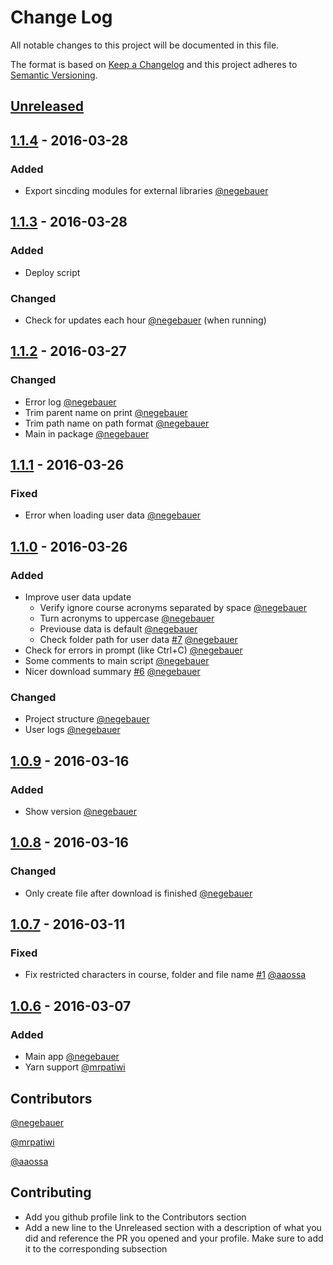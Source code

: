 # Change Log
All notable changes to this project will be documented in this file.

The format is based on [Keep a Changelog](http://keepachangelog.com/)
and this project adheres to [Semantic Versioning](http://semver.org/).

## [Unreleased]
[//]: ### (Added)
[//]: ### (Changed)
[//]: ### (Deprecated)
[//]: ### (Removed)
[//]: ### (Fixed)
[//]: ### (Security)

## [1.1.4] - 2016-03-28
### Added
- Export sincding modules for external libraries [@negebauer]

## [1.1.3] - 2016-03-28
### Added
- Deploy script

### Changed
- Check for updates each hour [@negebauer] (when running)

## [1.1.2] - 2016-03-27
### Changed
- Error log [@negebauer]
- Trim parent name on print [@negebauer]
- Trim path name on path format [@negebauer]
- Main in package [@negebauer]

## [1.1.1] - 2016-03-26
### Fixed
- Error when loading user data [@negebauer]

## [1.1.0] - 2016-03-26
### Added
- Improve user data update
  - Verify ignore course acronyms separated by space [@negebauer]
  - Turn acronyms to uppercase [@negebauer]
  - Previouse data is default [@negebauer]
  - Check folder path for user data [#7](https://github.com/open-source-uc/sincding/issues/7) [@negebauer]
- Check for errors in prompt (like Ctrl+C) [@negebauer]
- Some comments to main script [@negebauer]
- Nicer download summary [#6](https://github.com/open-source-uc/sincding/issues/6) [@negebauer]

### Changed
- Project structure [@negebauer]
- User logs [@negebauer]

## [1.0.9] - 2016-03-16
### Added
- Show version [@negebauer]

## [1.0.8] - 2016-03-16
### Changed
- Only create file after download is finished [@negebauer]

## [1.0.7] - 2016-03-11
### Fixed
- Fix restricted characters in course, folder and file name [#1](https://github.com/open-source-uc/sincding/pull/#1) [@aaossa]

## [1.0.6] - 2016-03-07
### Added
- Main app [@negebauer]
- Yarn support [@mrpatiwi]

[Unreleased]: https://github.com/open-source-uc/sincding/compare/v1.1.4...HEAD
[1.1.4]: https://github.com/open-source-uc/sincding/compare/v1.1.3...v1.1.4
[1.1.3]: https://github.com/open-source-uc/sincding/compare/v1.1.2...v1.1.3
[1.1.2]: https://github.com/open-source-uc/sincding/compare/v1.1.1...v1.1.2
[1.1.1]: https://github.com/open-source-uc/sincding/compare/v1.1.0...v1.1.1
[1.1.0]: https://github.com/open-source-uc/sincding/compare/v1.0.9...v1.1.0
[1.0.9]: https://github.com/open-source-uc/sincding/compare/v1.0.8...v1.0.9
[1.0.8]: https://github.com/open-source-uc/sincding/compare/v1.0.7...v1.0.8
[1.0.7]: https://github.com/open-source-uc/sincding/compare/v1.0.6...v1.0.7
[1.0.6]: https://github.com/open-source-uc/sincding/compare/v1.0.0...v1.0.6

## Contributors

[@negebauer]:https://github.com/negebauer
[@negebauer]

[@mrpatiwi]:https://github.com/mrpatiwi
[@mrpatiwi]

[@aaossa]:https://github.com/aaossa
[@aaossa]

## Contributing

- Add you github profile link to the Contributors section
- Add a new line to the Unreleased section with a description of what you did and reference the PR you opened and your profile. Make sure to add it to the corresponding subsection
